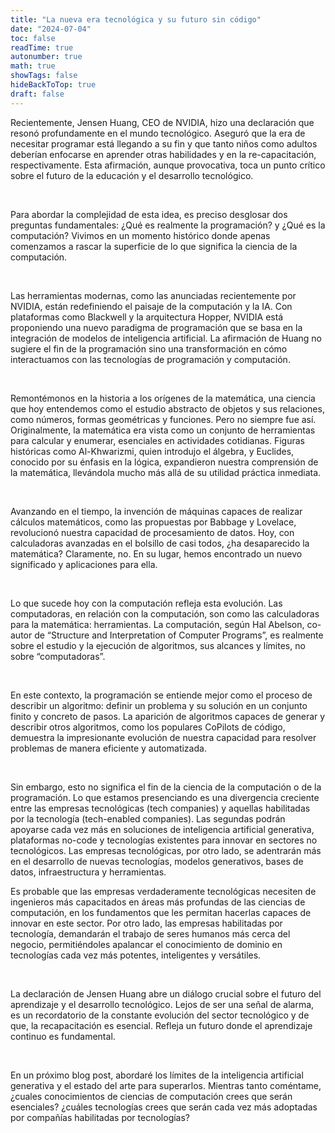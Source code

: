 ```yaml
---
title: "La nueva era tecnológica y su futuro sin código"
date: "2024-07-04"
toc: false
readTime: true
autonumber: true
math: true
showTags: false
hideBackToTop: true
draft: false
---
```


Recientemente, Jensen Huang, CEO de NVIDIA, hizo una declaración que resonó profundamente en el mundo tecnológico. Aseguró que la era de necesitar programar está llegando a su fin y que tanto niños como adultos deberían enfocarse en aprender otras habilidades y en la re-capacitación, respectivamente. Esta afirmación, aunque provocativa, toca un punto crítico sobre el futuro de la educación y el desarrollo tecnológico.

<br />

Para abordar la complejidad de esta idea, es preciso desglosar dos preguntas fundamentales: ¿Qué es realmente la programación? y ¿Qué es la computación? Vivimos en un momento histórico donde apenas comenzamos a rascar la superficie de lo que significa la ciencia de la computación.

<br />

Las herramientas modernas, como las anunciadas recientemente por NVIDIA, están redefiniendo el paisaje de la computación y la IA. Con plataformas como Blackwell y la arquitectura Hopper, NVIDIA está proponiendo una nuevo paradigma de programación que se basa en la integración de modelos de inteligencia artificial. La afirmación de Huang no sugiere el fin de la programación sino una transformación en cómo interactuamos con las tecnologías de programación y computación.

<br />

Remontémonos en la historia a los orígenes de la matemática, una ciencia que hoy entendemos como el estudio abstracto de objetos y sus relaciones, como números, formas geométricas y funciones. Pero no siempre fue así. Originalmente, la matemática era vista como un conjunto de herramientas para calcular y enumerar, esenciales en actividades cotidianas. Figuras históricas como Al-Khwarizmi, quien introdujo el álgebra, y Euclides, conocido por su énfasis en la lógica, expandieron nuestra comprensión de la matemática, llevándola mucho más allá de su utilidad práctica inmediata.

<br />

Avanzando en el tiempo, la invención de máquinas capaces de realizar cálculos matemáticos, como las propuestas por Babbage y Lovelace, revolucionó nuestra capacidad de procesamiento de datos. Hoy, con calculadoras avanzadas en el bolsillo de casi todos, ¿ha desaparecido la matemática? Claramente, no. En su lugar, hemos encontrado un nuevo significado y aplicaciones para ella.

<br />

Lo que sucede hoy con la computación refleja esta evolución. Las computadoras, en relación con la computación, son como las calculadoras para la matemática: herramientas. La computación, según Hal Abelson, co-autor de “Structure and Interpretation of Computer Programs”, es realmente sobre el estudio y la ejecución de algoritmos, sus alcances y límites, no sobre “computadoras”.

<br />

En este contexto, la programación se entiende mejor como el proceso de describir un algoritmo: definir un problema y su solución en un conjunto finito y concreto de pasos. La aparición de algoritmos capaces de generar y describir otros algoritmos, como los populares CoPilots de código, demuestra la impresionante evolución de nuestra capacidad para resolver problemas de manera eficiente y automatizada.

<br />

Sin embargo, esto no significa el fin de la ciencia de la computación o de la programación. Lo que estamos presenciando es una divergencia creciente entre las empresas tecnológicas (tech companies) y aquellas habilitadas por la tecnología (tech-enabled companies). Las segundas podrán apoyarse cada vez más en soluciones de inteligencia artificial generativa, plataformas no-code y tecnologías existentes para innovar en sectores no tecnológicos. Las empresas tecnológicas, por otro lado, se adentrarán más en el desarrollo de nuevas tecnologías, modelos generativos, bases de datos, infraestructura y herramientas.

Es probable que las empresas verdaderamente tecnológicas necesiten de ingenieros más capacitados en áreas más profundas de las ciencias de computación, en los fundamentos que les permitan hacerlas capaces de innovar en este sector. Por otro lado, las empresas habilitadas por tecnología, demandarán el trabajo de seres humanos más cerca del negocio, permitiéndoles apalancar el conocimiento de dominio en tecnologías cada vez más potentes, inteligentes y versátiles.

<br />

La declaración de Jensen Huang abre un diálogo crucial sobre el futuro del aprendizaje y el desarrollo tecnológico. Lejos de ser una señal de alarma, es un recordatorio de la constante evolución del sector tecnológico y de que, la recapacitación es esencial. Refleja un futuro donde el aprendizaje continuo es fundamental.

<br />

En un próximo blog post, abordaré los límites de la inteligencia artificial generativa y el estado del arte para superarlos. Mientras tanto coméntame, ¿cuales conocimientos de ciencias de computación crees que serán esenciales? ¿cuáles tecnologías crees que serán cada vez más adoptadas por compañías habilitadas por tecnologías?
